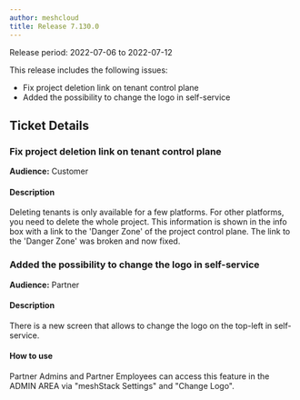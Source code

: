 ```yaml
---
author: meshcloud
title: Release 7.130.0
---
```


Release period: 2022-07-06 to 2022-07-12

This release includes the following issues:
* Fix project deletion link on tenant control plane
* Added the possibility to change the logo in self-service
<!--truncate-->

## Ticket Details
### Fix project deletion link on tenant control plane
**Audience:** Customer<br>

#### Description
Deleting tenants is only available for a few platforms. For other platforms, you need to delete the whole project. This information is shown in the info box with a link to the 'Danger Zone' of the project control plane. The link to the 'Danger Zone' was broken and now fixed.

### Added the possibility to change the logo in self-service
**Audience:** Partner<br>

#### Description
There is a new screen that allows to change the logo on the top-left in self-service.

#### How to use
Partner Admins and Partner Employees can access this feature in the ADMIN AREA via "meshStack Settings" and "Change Logo".

